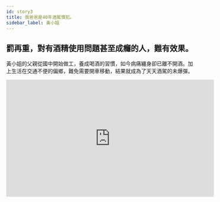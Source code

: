 ```yaml
---
id: story3
title: 我爸爸是40年酒駕慣犯。
sidebar_label: 黃小姐
---
```


## 罰再重，對有酒精使用問題甚至成癮的人，難有效果。

黃小姐的父親從國中開始做工，養成喝酒的習慣，如今病痛纏身卻已離不開酒。加上生活在交通不便的偏鄉，難免需要開車移動，結果就成為了天天酒駕的未爆彈。

<iframe width="560" height="315" src="https://www.youtube.com/embed/mUjC4AaRn9I?controls=0" frameborder="0" allow="accelerometer; autoplay; encrypted-media; gyroscope; picture-in-picture" allowfullscreen></iframe>
